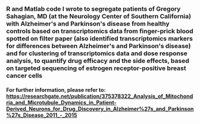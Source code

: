 ### R and Matlab code I wrote to segregate patients of Gregory Sahagian, MD (at the Neurology Center of Southern California) with Alzheimer's and Parkinson's disease from healthy controls based on transcriptomics data from finger-prick blood spotted on filter paper (also identified transcriptomics markers for differences between Alzheimer's and Parkinson's disease) and for clustering of transcriptomics data and dose response analysis, to quantify drug efficacy and the side effects, based on targeted sequencing of estrogen receptor-positive breast cancer cells

#### For further information, please refer to: https://researchgate.net/publication/375378322_Analysis_of_Mitochondria_and_Microtubule_Dynamics_in_Patient-Derived_Neurons_for_Drug_Discovery_in_Alzheimer%27s_and_Parkinson%27s_Disease_2011_-_2015

